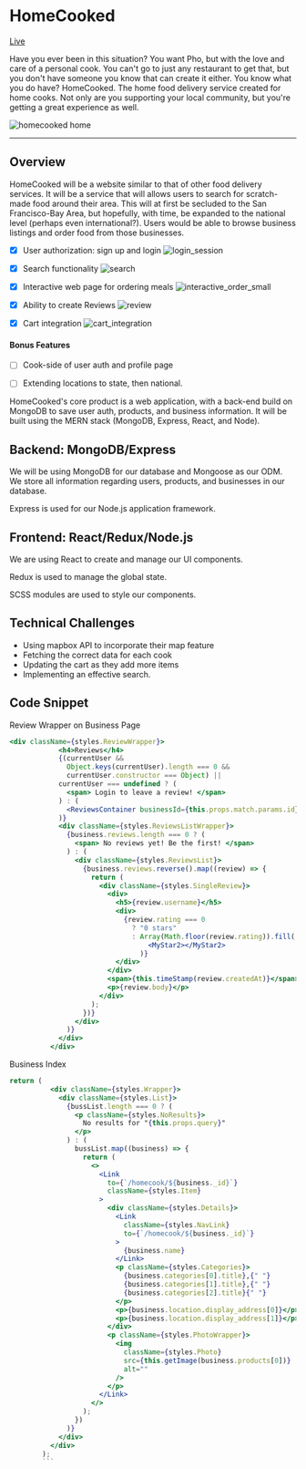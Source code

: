 # HomeCooked

[Live](https://homecooked--app.herokuapp.com/#/)

Have you ever been in this situation? You want Pho, but with the love and care of a personal cook. You can't go to just any restaurant to get that, but you don't have someone you know that can create it either. You know what you do have? HomeCooked. The home food delivery service created for home cooks. Not only are you supporting your local community, but you're getting a great experience as well.

![homecooked home](https://user-images.githubusercontent.com/63718493/124969572-b7d5b500-dfdb-11eb-8168-514bbd4e4023.png)

------------------------------------------------------

## Overview 

HomeCooked will be a website similar to that of other food delivery services.  It will be a service that will allows users to search for scratch-made food around their area.  This will at first be secluded to the San Francisco-Bay Area, but hopefully, with time, be expanded to the national level (perhaps even international?). Users would be able to browse business listings and order food from those businesses.


-  [x] User authorization: sign up and login 
![login_session](https://user-images.githubusercontent.com/63718493/124989229-c62fcb00-dff3-11eb-9dfa-a780131e5c23.gif)

-  [x] Search functionality
![search](https://user-images.githubusercontent.com/63718493/124989245-cc25ac00-dff3-11eb-8b29-38dd99e45bfb.gif)

-  [x] Interactive web page for ordering meals 
![interactive_order_small](https://user-images.githubusercontent.com/63718493/124989383-ecee0180-dff3-11eb-88ef-fb34cc45f3af.gif)

-  [x] Ability to create Reviews 
![review](https://user-images.githubusercontent.com/63718493/124989391-f0818880-dff3-11eb-8279-034fb1dcf64d.gif)

-  [x] Cart integration 
![cart_integration](https://user-images.githubusercontent.com/63718493/124989400-f37c7900-dff3-11eb-99ba-993bb80fb953.gif)


#### Bonus Features 
-  [ ] Cook-side of user auth and profile page 
-  [ ] Extending locations to state, then national.


HomeCooked's core product is a web application, with a back-end build on MongoDB to save user auth, products, and business information. It will be built using the MERN stack (MongoDB, Express, React, and Node). 

## Backend: MongoDB/Express 

We will be using MongoDB for our database and Mongoose as our ODM. We store all information regarding users, products, and businesses in our database.

Express is used for our Node.js application framework.

## Frontend: React/Redux/Node.js 


We are using React to create and manage our UI components.

Redux is used to manage the global state. 

SCSS modules are used to style our components.

## Technical Challenges
* Using mapbox API to incorporate their map feature 
* Fetching the correct data for each cook
* Updating the cart as they add more items
* Implementing an effective search.

## Code Snippet 
Review Wrapper on Business Page
```jsx
<div className={styles.ReviewWrapper}>
            <h4>Reviews</h4>
            {(currentUser &&
              Object.keys(currentUser).length === 0 &&
              currentUser.constructor === Object) ||
            currentUser === undefined ? (
              <span> Login to leave a review! </span>
            ) : (
              <ReviewsContainer businessId={this.props.match.params.id} />
            )}
            <div className={styles.ReviewsListWrapper}>
              {business.reviews.length === 0 ? (
                <span> No reviews yet! Be the first! </span>
              ) : (
                <div className={styles.ReviewsList}>
                  {business.reviews.reverse().map((review) => {
                    return (
                      <div className={styles.SingleReview}>
                        <div>
                          <h5>{review.username}</h5>
                          <div>
                            {review.rating === 0
                              ? "0 stars"
                              : Array(Math.floor(review.rating)).fill(
                                  <MyStar2></MyStar2>
                                )}
                          </div>
                        </div>
                        <span>{this.timeStamp(review.createdAt)}</span>
                        <p>{review.body}</p>
                      </div>
                    );
                  })}
                </div>
              )}
            </div>
          </div>
 ```
Business Index
```jsx
return (
          <div className={styles.Wrapper}>
            <div className={styles.List}>
              {bussList.length === 0 ? (
                <p className={styles.NoResults}>
                  No results for "{this.props.query}"
                </p>
              ) : (
                bussList.map((business) => {
                  return (
                    <>
                      <Link
                        to={`/homecook/${business._id}`}
                        className={styles.Item}
                      >
                        <div className={styles.Details}>
                          <Link
                            className={styles.NavLink}
                            to={`/homecook/${business._id}`}
                          >
                            {business.name}
                          </Link>
                          <p className={styles.Categories}>
                            {business.categories[0].title},{" "}
                            {business.categories[1].title},{" "}
                            {business.categories[2].title}{" "}
                          </p>
                          <p>{business.location.display_address[0]}</p>
                          <p>{business.location.display_address[1]}</p>
                        </div>
                        <p className={styles.PhotoWrapper}>
                          <img
                            className={styles.Photo}
                            src={this.getImage(business.products[0])}
                            alt=""
                          />
                        </p>
                      </Link>
                    </>
                  );
                })
              )}
            </div>
          </div>
        );
        ```
